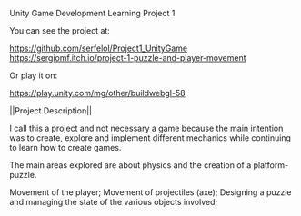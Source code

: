 Unity Game Development Learning Project 1

You can see the project at:

https://github.com/serfelol/Project1_UnityGame
https://sergiomf.itch.io/project-1-puzzle-and-player-movement

Or play it on:

https://play.unity.com/mg/other/buildwebgl-58

||Project Description||

I call this a project and not necessary a game because the main intention was to create, explore and implement different mechanics while continuing to learn how to create games.

The main areas explored are about physics and the creation of a platform-puzzle.

Movement of the player;
Movement of projectiles (axe);
Designing a puzzle and managing the state of the various objects involved;